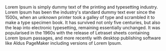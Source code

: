 Lorem Ipsum is simply dummy text of the printing and typesetting 
industry. Lorem Ipsum has been the industry's standard dummy text ever 
since the 1500s, when an unknown printer took a galley of type and 
scrambled it to make a type specimen book. It has survived not only five 
centuries, but also the leap into electronic typesetting, remaining 
essentially unchanged. It was popularised in the 1960s with the release 
of Letraset sheets containing Lorem Ipsum passages, and more recently 
with desktop publishing software like Aldus PageMaker including versions 
of Lorem Ipsum.